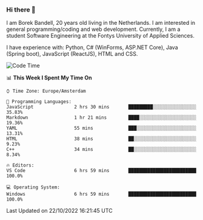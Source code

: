 ### Hi there 👋

I am Borek Bandell, 20 years old living in the Netherlands. I am interested in general programming/coding and web development. Currently, I am a student Software Engineering at the Fontys University of Applied Sciences.

I have experience with: Python, C# (WinForms, ASP.NET Core), Java (Spring boot), JavaScript (ReactJS), HTML and CSS.

<!--START_SECTION:waka-->
![Code Time](http://img.shields.io/badge/Code%20Time-246%20hrs%2058%20mins-blue)

📊 **This Week I Spent My Time On** 

```text
⌚︎ Time Zone: Europe/Amsterdam

💬 Programming Languages: 
JavaScript               2 hrs 30 mins       █████████░░░░░░░░░░░░░░░░   35.83% 
Markdown                 1 hr 21 mins        ████░░░░░░░░░░░░░░░░░░░░░   19.36% 
YAML                     55 mins             ███░░░░░░░░░░░░░░░░░░░░░░   13.31% 
HTML                     38 mins             ██░░░░░░░░░░░░░░░░░░░░░░░   9.23% 
C++                      34 mins             ██░░░░░░░░░░░░░░░░░░░░░░░   8.34%

🔥 Editors: 
VS Code                  6 hrs 59 mins       █████████████████████████   100.0%

💻 Operating System: 
Windows                  6 hrs 59 mins       █████████████████████████   100.0%

```


 Last Updated on 22/10/2022 16:21:45 UTC
<!--END_SECTION:waka-->

<!--**tcBorek2002/tcBorek2002** is a ✨ _special_ ✨ repository because its `README.md` (this file) appears on your GitHub profile.

Here are some ideas to get you started:

- 🔭 I’m currently working on ...
- 🌱 I’m currently learning ...
- 👯 I’m looking to collaborate on ...
- 🤔 I’m looking for help with ...
- 💬 Ask me about ...
- 📫 How to reach me: ...
- 😄 Pronouns: ...
- ⚡ Fun fact: ...
-->

